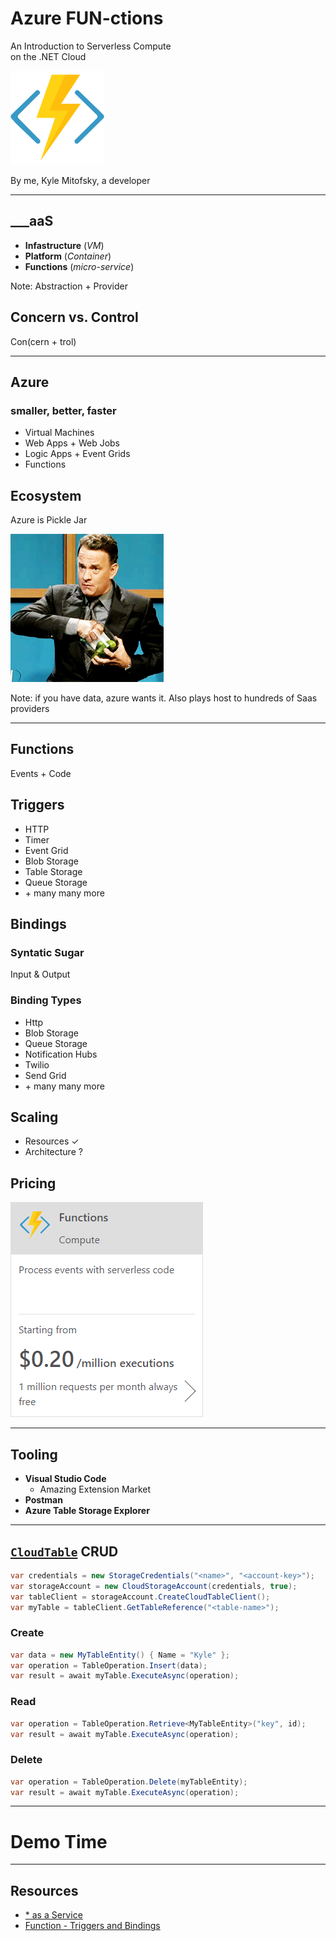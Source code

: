 # Azure FUN-ctions

An Introduction to Serverless Compute  
on the .NET Cloud

<img src="content/images/azure_functions.png" width="150" alt="azure" class="transparent-img">


By me, Kyle Mitofsky, a developer

---

## ___aaS

* **Infastructure** (*VM*)
* **Platform** (*Container*)
* **Functions** (*micro-service*)
<!-- * **Storage** + **Database** -->

Note: Abstraction + Provider





## Concern vs. Control

Con(cern + trol)

---

## Azure

### smaller, better, faster

* Virtual Machines
* Web Apps + Web Jobs
* Logic Apps + Event Grids
* Functions



## Ecosystem

Azure is Pickle Jar

![Tom Hanks Pickle Jar](content/images/pickles.gif)


Note: if you have data, azure wants it.  Also plays host to hundreds of Saas providers

---

## Functions

Events + Code



## Triggers


* HTTP
* Timer
* Event Grid
* Blob Storage
* Table Storage
* Queue Storage
* \+ many many more



## Bindings

### Syntatic Sugar

Input  & Output





### Binding Types

* Http
* Blob Storage
* Queue Storage
* Notification Hubs
* Twilio
* Send Grid
* \+ many many more




## Scaling

* Resources ✓
* Architecture ?




## Pricing

[![Azure Pricing](content/images/pricing.png)](https://azure.microsoft.com/en-us/pricing/)

---

## Tooling

* **Visual Studio Code**
  * Amazing Extension Market
* **Postman**
* **Azure Table Storage Explorer**

---

## [`CloudTable`][CloudTable] CRUD

[CloudTable]: https://docs.microsoft.com/en-us/dotnet/api/microsoft.windowsazure.storage.table.cloudtable?view=azure-dotnet "Microsoft.WindowsAzure.Storage.Table.CloudTable"

```cs
var credentials = new StorageCredentials("<name>", "<account-key>");
var storageAccount = new CloudStorageAccount(credentials, true);
var tableClient = storageAccount.CreateCloudTableClient();
var myTable = tableClient.GetTableReference("<table-name>");
```



### Create

```cs
var data = new MyTableEntity() { Name = "Kyle" };
var operation = TableOperation.Insert(data);
var result = await myTable.ExecuteAsync(operation);
```



### Read

```cs
var operation = TableOperation.Retrieve<MyTableEntity>("key", id);
var result = await myTable.ExecuteAsync(operation);
```



### Delete

```cs
var operation = TableOperation.Delete(myTableEntity);
var result = await myTable.ExecuteAsync(operation);
```


---

# Demo Time

---

## Resources

* [* as a Service](https://en.wikipedia.org/wiki/As_a_service)
* [Function - Triggers and Bindings](https://docs.microsoft.com/en-us/azure/azure-functions/functions-triggers-bindings)

